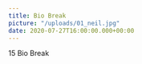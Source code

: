 ```yaml
---
title: Bio Break
picture: "/uploads/01_neil.jpg"
date: 2020-07-27T16:00:00.000+00:00
---
```


15 Bio Break
